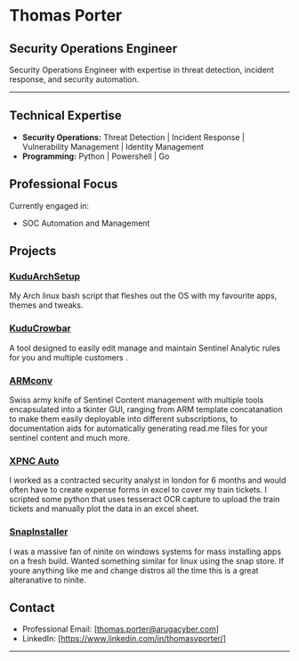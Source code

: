 
# Thomas Porter

## Security Operations Engineer

Security Operations Engineer with expertise in threat detection, incident response, and security automation.

---

## Technical Expertise

- **Security Operations:** Threat Detection | Incident Response | Vulnerability Management | Identity Management
- **Programming:** Python | Powershell | Go 


## Professional Focus

Currently engaged in:
- SOC Automation and Management 


## Projects
### [KuduArchSetup](https://github.com/tvp227/KuduArchSetup) 
My Arch linux bash script that fleshes out the OS with my favourite apps, themes and tweaks.

### [KuduCrowbar](https://github.com/tvp227/Kudu-Crowbar)
A tool designed to easily edit manage and maintain Sentinel Analytic rules for you and multiple customers .

### [ARMconv](https://github.com/tvp227/ARMconv)
Swiss army knife of Sentinel Content management with multiple tools encapsulated into a tkinter GUI, ranging from ARM template concatanation to make them easily deployable into different subscriptions, to documentation aids for automatically generating read.me files for your sentinel content and much more.

### [XPNC Auto](https://github.com/tvp227/xpncAuto) 
I worked as a contracted security analyst in london for 6 months and would often have to create expense forms in excel to cover my train tickets. I scripted some python that uses tesseract OCR capture to upload the train tickets and manually plot the data in an excel sheet.

### [SnapInstaller](https://github.com/tvp227/SnapInstaller) 
I was a massive fan of ninite on windows systems for mass installing apps on a fresh build. Wanted something similar for linux using the snap store. If youre anything like me and change distros all the time this is a great alteranative to ninite.


## Contact

- Professional Email: [thomas.porter@arugacyber.com]
- LinkedIn: [https://www.linkedin.com/in/thomasvporter/]

---
